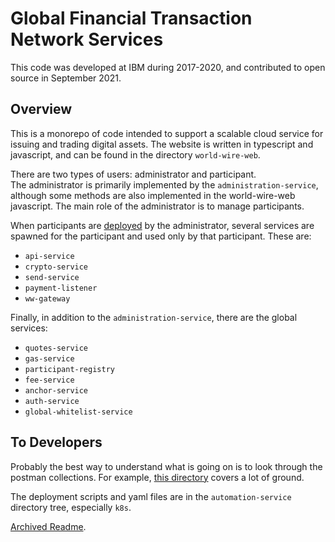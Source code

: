 # Global Financial Transaction Network Services

This code was developed at IBM during 2017-2020, and contributed to open source in September 2021.

## Overview
This is a monorepo of code 
intended to support a scalable cloud service for issuing and trading digital assets.
The website is written in typescript and javascript, and can be found in the directory `world-wire-web`.  

There are two types of users: administrator and participant.  
The administrator is primarily implemented by the `administration-service`, although some methods are also
implemented in the world-wire-web javascript.  The main role of the administrator
is to manage participants.

When participants are [deployed](automation-service/automate/participant/deploy.go) by the administrator, several services
are spawned for the participant and used only by that participant.  These are:
* `api-service`
* `crypto-service`
* `send-service`
* `payment-listener`
* `ww-gateway`

Finally, in addition to the `administration-service`, there are the global services:
* `quotes-service`
* `gas-service`
* `participant-registry`
* `fee-service`
* `anchor-service`
* `auth-service`
* `global-whitelist-service`

## To Developers
Probably the best way to understand what is going on is to look through the postman collections.
For example, [this directory](integration-tests/src/worldwire-collections) 
covers a lot of ground.

The deployment scripts and yaml files are in the `automation-service` directory tree, especially `k8s`.



[Archived Readme](README_ARCHIVED.md).

